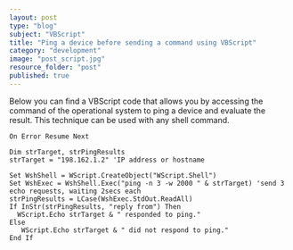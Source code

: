 ```yaml
---
layout: post
type: "blog"
subject: "VBScript"
title: "Ping a device before sending a command using VBScript"
category: "development"
image: "post_script.jpg"
resource_folder: "post"
published: true
---
```


Below you can find a VBScript code that allows you by accessing the command of the operational system to ping a device and evaluate the result. This technique can be used with any shell command.

    On Error Resume Next

    Dim strTarget, strPingResults
    strTarget = "198.162.1.2" 'IP address or hostname

    Set WshShell = WScript.CreateObject("WScript.Shell")
    Set WshExec = WshShell.Exec("ping -n 3 -w 2000 " & strTarget) 'send 3 echo requests, waiting 2secs each
    strPingResults = LCase(WshExec.StdOut.ReadAll)
    If InStr(strPingResults, "reply from") Then
      WScript.Echo strTarget & " responded to ping."
    Else
       WScript.Echo strTarget & " did not respond to ping."
    End If


                    